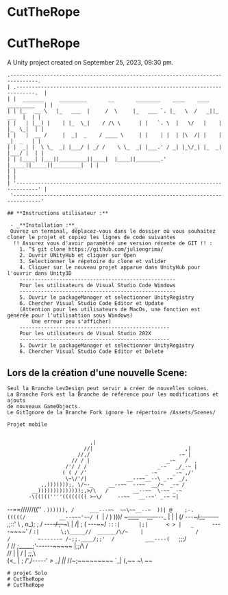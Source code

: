 # CutTheRope

CutTheRope
=======================

A Unity project created on September 25, 2023, 09:30 pm.

```
.-------------------------------------------------------------------------------.  
| .----------------------------------------------------------------------------.  |  
| |  _______     _________       __       ________    ____    ____  _________   | |  
| | |_   __ \   |_   ___  |     /  \     |_   ___ `. |_   \  /   _||_   ___  |  | |  
| |   | |__) |    | |_  \_|    / /\ \      | |   `. \  |   \/   |    | |_  \_|  | |  
| |   |  __ /     |  _|  _    / ____ \     | |    | |  | |\  /| |    |  _|  _   | |  
| |  _| |  \ \_  _| |___/ | _/ /    \ \_  _| |___.' / _| |_\/_| |_  _| |___/ |  | |  
| | |____| |___||_________||____|  |____||________.' |_____||_____||_________|  | |  
| |                                                                             | |  
| '-----------------------------------------------------------------------------' |  
 '-------------------------------------------------------------------------------'

```


    ## **Instructions utilisateur :**
    
     - _**Installation :**_
     Ouvrez un terminal, déplacez-vous dans le dossier où vous souhaitez cloner le projet et copiez les lignes de code suivantes
      !! Assurez vous d'avoir paramètré une version récente de GIT !! :
    	1. ^$ git clone https://github.com/juliengrima/
        2. Ouvrir UNityHub et cliquer sur Open
        3. Selectionner le répetoire du clone et valider
        4. Cliquer sur le nouveau projet apparue dans UnityHub pour l'ouvrir dans Unity3D
        ---------------------------------------------------
        Pour les utilisateurs de Visual Studio Code Windows
        ---------------------------------------------------
        5. Ouvrir le packageManager et selectionner UnityRegistry
        6. Chercher Visual Studio Code Editor et Update
        (Attention pour les utilisateurs de MacOs, une fonction est générée pour l'utilisattion sous Windows)
            Une erreur peu s'afficher)
        -------------------------------------------------
        Pour les utilisateurs de Visual Studio 202X
        -------------------------------------------------
        5. Ouvrir le packageManager et selectionner UnityRegistry
        6. Chercher Visual Studio Code Editor et Delete

## Lors de la création d'une nouvelle Scene:
    Seul la Branche LevDesign peut servir a créer de nouvelles scènes.
    La Branche Fork est la Branche de référence pour les modifications et ajouts
    de nouveaux GameObjects.
    Le GitIgnore de la Branche Fork ignore le répertoire /Assets/Scenes/


```
Projet mobile 


```
                               ,|     
                             //|                              ,|
                           //,/                             -~ |
                         // / |                         _-~   /  ,
                       /'/ / /                       _-~   _/_-~ |
                      ( ( / /'                   _ -~     _-~ ,/'
                       \~\/'/|             __--~~__--\ _-~  _/,
               ,,)))))));, \/~-_     __--~~  --~~  __/~  _-~ /
            __))))))))))))));,>/\   /        __--~~  \-~~ _-~
           -\(((((''''(((((((( >~\/     --~~   __--~' _-~ ~|
  --==//////((''  .     `)))))), /     ___---~~  ~~\~~__--~ 
          ))| @    ;-.     (((((/           __--~~~'~~/
          ( `|    /  )      )))/      ~~~~~__\__---~~__--~~--_
             |   |   |       (/      ---~~~/__-----~~  ,;::'  \         ,
             o_);   ;        /      ----~~/           \,-~~~\  |       /|
                   ;        (      ---~~/         `:::|      |;|      < >
                  |   _      `----~~~~'      /      `:|       \;\_____// 
            ______/\/~    |                 /        /         ~------~
          /~;;.____/;;'  /          ___----(   `;;;/               
         / //  _;______;'------~~~~~    |;;/\    /          
        //  | |                        /  |  \;;,\              
       (<_  | ;                      /',/-----'  _>
        \_| ||_                     //~;~~~~~~~~~ 
            `\_|                   (,~~ 
                                    \~\ 
                                     ~~ 
```
# projet Solo
# CutTheRope
# CutTheRope
